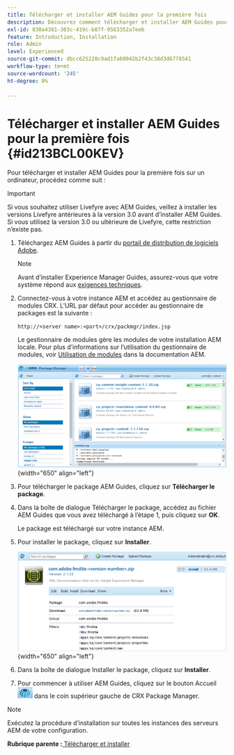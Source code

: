 ```yaml
---
title: Télécharger et installer AEM Guides pour la première fois
description: Découvrez comment télécharger et installer AEM Guides pour la première fois
exl-id: 830a4381-303c-419c-b87f-9563352a7eeb
feature: Introduction, Installation
role: Admin
level: Experienced
source-git-commit: dbcc625220c9ad1fa60942b2f43c38d3d6778541
workflow-type: tm+mt
source-wordcount: '245'
ht-degree: 0%

---
```


# Télécharger et installer AEM Guides pour la première fois {#id213BCL00KEV}

Pour télécharger et installer AEM Guides pour la première fois sur un ordinateur, procédez comme suit :

>[!IMPORTANT]
>
> Si vous souhaitez utiliser Livefyre avec AEM Guides, veillez à installer les versions Livefyre antérieures à la version 3.0 avant d’installer AEM Guides. Si vous utilisez la version 3.0 ou ultérieure de Livefyre, cette restriction n’existe pas.

1. Téléchargez AEM Guides à partir du [portail de distribution de logiciels Adobe](https://experience.adobe.com/#/downloads/content/software-distribution/fr/aem.html).

   >[!NOTE]
   >
   >Avant d’installer Experience Manager Guides, assurez-vous que votre système répond aux [ exigences techniques](../install-guide/download-install-technical-requirements.md).

1. Connectez-vous à votre instance AEM et accédez au gestionnaire de modules CRX. L’URL par défaut pour accéder au gestionnaire de packages est la suivante :

   ```http
   http://<server name>:<port>/crx/packmgr/index.jsp
   ```

   Le gestionnaire de modules gère les modules de votre installation AEM locale. Pour plus d’informations sur l’utilisation du gestionnaire de modules, voir [Utilisation de modules](https://helpx.adobe.com/fr/experience-manager/6-5/sites/administering/using/package-manager.html) dans la documentation AEM.

   ![](assets/package-manager.png){width="650" align="left"}

1. Pour télécharger le package AEM Guides, cliquez sur **Télécharger le package**.

1. Dans la boîte de dialogue Télécharger le package, accédez au fichier AEM Guides que vous avez téléchargé à l’étape 1, puis cliquez sur **OK**.

   Le package est téléchargé sur votre instance AEM.

1. Pour installer le package, cliquez sur **Installer**.

   ![](assets/install-package.png){width="650" align="left"}

1. Dans la boîte de dialogue Installer le package, cliquez sur **Installer**.

1. Pour commencer à utiliser AEM Guides, cliquez sur le bouton Accueil ![](assets/home-button.png) dans le coin supérieur gauche de CRX Package Manager.


>[!NOTE]
>
> Exécutez la procédure d’installation sur toutes les instances des serveurs AEM de votre configuration.

**Rubrique parente :**[ Télécharger et installer](download-install.md)
